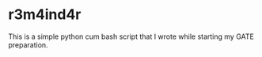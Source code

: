 # r3m4ind4r
This is a simple python cum bash script that I wrote while starting my GATE preparation.
